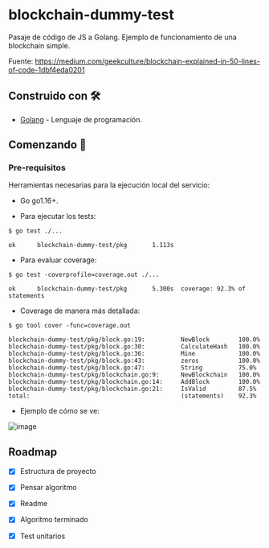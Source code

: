 # blockchain-dummy-test

Pasaje de código de JS a Golang. Ejemplo de funcionamiento de una blockchain simple.

Fuente: https://medium.com/geekculture/blockchain-explained-in-50-lines-of-code-1dbf4eda0201 

## Construido con 🛠

* [Golang](https://golang.org/) - Lenguaje de programación.

## Comenzando 🚀

### Pre-requisitos

Herramientas necesarias para la ejecución local del servicio:

- Go go1.16+.

* Para ejecutar los tests:

```
$ go test ./...

ok      blockchain-dummy-test/pkg       1.113s
```

* Para evaluar coverage:

```
$ go test -coverprofile=coverage.out ./...

ok      blockchain-dummy-test/pkg       5.300s  coverage: 92.3% of statements
```

* Coverage de manera más detallada:

```
$ go tool cover -func=coverage.out

blockchain-dummy-test/pkg/block.go:19:          NewBlock        100.0%
blockchain-dummy-test/pkg/block.go:30:          CalculateHash   100.0%
blockchain-dummy-test/pkg/block.go:36:          Mine            100.0%
blockchain-dummy-test/pkg/block.go:43:          zeros           100.0%
blockchain-dummy-test/pkg/block.go:47:          String          75.0%
blockchain-dummy-test/pkg/blockchain.go:9:      NewBlockchain   100.0%
blockchain-dummy-test/pkg/blockchain.go:14:     AddBlock        100.0%
blockchain-dummy-test/pkg/blockchain.go:21:     IsValid         87.5%
total:                                          (statements)    92.3%
```

* Ejemplo de cómo se ve:

![image](https://user-images.githubusercontent.com/76977457/144313732-efa20532-c466-4fce-bcf1-495205b92581.png)


## Roadmap

- [x] Estructura de proyecto
- [x] Pensar algoritmo
- [x] Readme
- [x] Algoritmo terminado
- [x] Test unitarios
 
